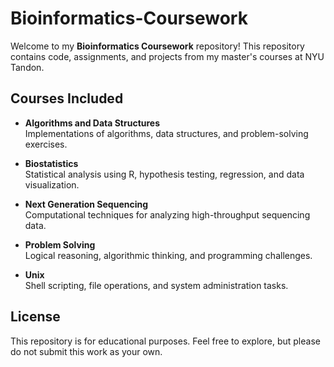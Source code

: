 # Bioinformatics-Coursework
Welcome to my **Bioinformatics Coursework** repository! This repository contains code, assignments, and projects from my master's courses at NYU Tandon.

## Courses Included
- **Algorithms and Data Structures**   
  Implementations of algorithms, data structures, and problem-solving exercises.
  
- **Biostatistics**   
  Statistical analysis using R, hypothesis testing, regression, and data visualization.
  
- **Next Generation Sequencing**   
  Computational techniques for analyzing high-throughput sequencing data.
  
- **Problem Solving**   
  Logical reasoning, algorithmic thinking, and programming challenges.
  
- **Unix**   
  Shell scripting, file operations, and system administration tasks.

## License
This repository is for educational purposes. Feel free to explore, but please do not submit this work as your own.
